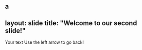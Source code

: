 a
---
layout: slide
title: "Welcome to our second slide!"
---
Your text
Use the left arrow to go back!
